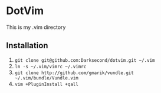 DotVim
======

This is my .vim directory

Installation
------------

1. `git clone git@github.com:Darksecond/dotvim.git ~/.vim`
2. `ln -s ~/.vim/vimrc ~/.vimrc`
3. `git clone http://github.com/gmarik/vundle.git ~/.vim/bundle/Vundle.vim`
4. `vim +PluginInstall +qall`

